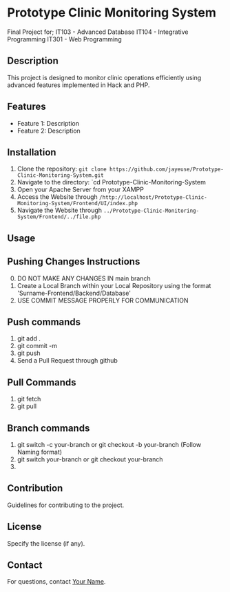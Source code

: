 # Prototype Clinic Monitoring System

Final Project for;
IT103 - Advanced Database
IT104 - Integrative Programming
IT301 - Web Programming

## Description
This project is designed to monitor clinic operations efficiently using advanced features implemented in Hack and PHP.

## Features
- Feature 1: Description
- Feature 2: Description

## Installation
1. Clone the repository: `git clone https://github.com/jayeuse/Prototype-Clinic-Monitoring-System.git`
2. Navigate to the directory: `cd Prototype-Clinic-Monitoring-System
3. Open your Apache Server from your XAMPP
4. Access the Website through `/http://localhost/Prototype-Clinic-Monitoring-System/Frontend/UI/index.php`
5. Navigate the Website through `../Prototype-Clinic-Monitoring-System/Frontend/../file.php`

## Usage
## Pushing Changes Instructions
0. DO NOT MAKE ANY CHANGES IN main branch
1. Create a Local Branch within your Local Repository using the format 'Surname-Frontend/Backend/Database'
2. USE COMMIT MESSAGE PROPERLY FOR COMMUNICATION

## Push commands
1. git add .
2. git commit -m
3. git push
4. Send a Pull Request through github

## Pull Commands
1. git fetch
2. git pull

## Branch commands
1. git switch -c your-branch or git checkout -b your-branch (Follow Naming format)
2. git switch your-branch or git checkout your-branch
3. 

## Contribution
Guidelines for contributing to the project.

## License
Specify the license (if any).

## Contact
For questions, contact [Your Name](mailto:your-email@example.com).